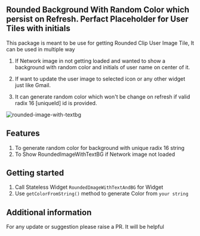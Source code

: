 <!-- 
This README describes the package. If you publish this package to pub.dev,
this README's contents appear on the landing page for your package.

For information about how to write a good package README, see the guide for
[writing package pages](https://dart.dev/guides/libraries/writing-package-pages). 

For general information about developing packages, see the Dart guide for
[creating packages](https://dart.dev/guides/libraries/create-library-packages)
and the Flutter guide for
[developing packages and plugins](https://flutter.dev/developing-packages). 
-->
## Rounded Background With Random Color which persist on Refresh. Perfact Placeholder for User Tiles with initials

This package is meant to be use for getting Rounded Clip User Image Tile, 
It can be used in multiple way

1. If Network image in not getting loaded and wanted to show a background with random color and initials of user name on center of it.

2. If want to update the user image to selected icon or any other widget just like Gmail.

3. It can generate random color which won't be change on refresh if valid radix 16 [uniqueId] id is provided.


![rounded-image-with-textbg](https://user-images.githubusercontent.com/49837673/165495992-f3204456-6b3c-4663-b740-20ded15a4e4e.gif)



## Features

1. To generate random color for background with unique radix 16 string
2. To Show RoundedImageWithTextBG if Network image not loaded

## Getting started

1. Call Stateless Widget  `RoundedImageWithTextAndBG` for Widget
2. Use `getColorFromString()` method to generate Color from `your string`


## Additional information
For any update or suggestion please raise a PR. It will be helpful


